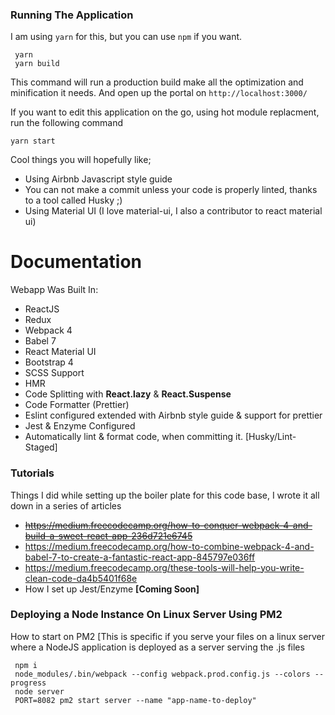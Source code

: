 ### Running The Application

I am using `yarn` for this, but you can use `npm` if you want.

```
 yarn
 yarn build
```

This command will run a production build make all the optimization and minification it needs. And
open up the portal on `http://localhost:3000/`

If you want to edit this application on the go, using hot module replacment, run the following
command

```
yarn start
```

Cool things you will hopefully like;
* Using Airbnb Javascript style guide
* You can not make a commit unless your code is properly linted, thanks to a tool called Husky ;)
* Using Material UI (I love material-ui, I also a contributor to react material ui)


# Documentation

Webapp Was Built In:

 * ReactJS
 * Redux
 * Webpack 4 
 * Babel 7
 * React Material UI
 * Bootstrap 4 
 * SCSS Support
 * HMR
 * Code Splitting with <b>React.lazy</b> & <b>React.Suspense</b>
 * Code Formatter (Prettier)
 * Eslint configured extended with Airbnb style guide & support for prettier
 * Jest & Enzyme Configured
 * Automatically lint & format code, when committing it. [Husky/Lint-Staged]


### Tutorials

Things I did while setting up the boiler plate for this code base, I wrote it all down in a series of articles

* <del>https://medium.freecodecamp.org/how-to-conquer-webpack-4-and-build-a-sweet-react-app-236d721e6745</del>
* https://medium.freecodecamp.org/how-to-combine-webpack-4-and-babel-7-to-create-a-fantastic-react-app-845797e036ff
* https://medium.freecodecamp.org/these-tools-will-help-you-write-clean-code-da4b5401f68e
* How I set up Jest/Enzyme <b>[Coming Soon]</b>


### Deploying a Node Instance On Linux Server Using PM2

 How to start on PM2 [This is specific if you serve your files on a linux server where a NodeJS application is deployed as a server serving the .js files

```
 npm i
 node_modules/.bin/webpack --config webpack.prod.config.js --colors --progress
 node server
 PORT=8082 pm2 start server --name "app-name-to-deploy"
```